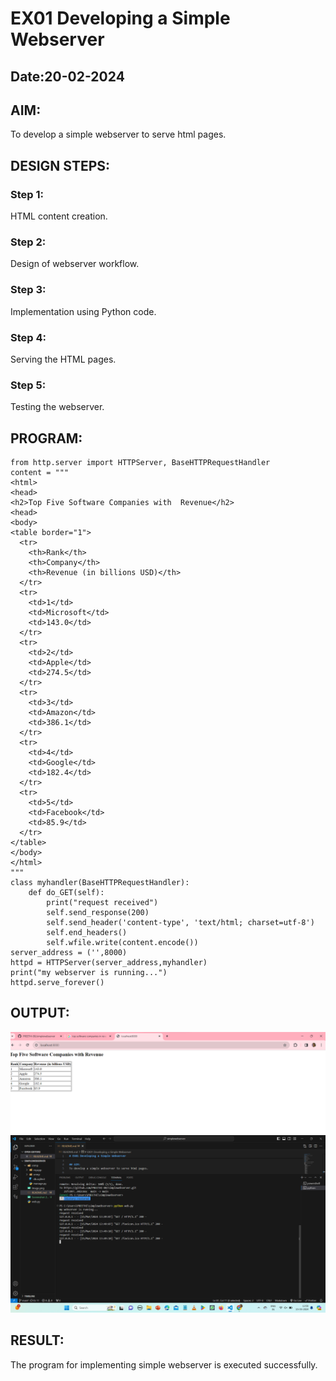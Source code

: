 # EX01 Developing a Simple Webserver
## Date:20-02-2024

## AIM:
To develop a simple webserver to serve html pages.

## DESIGN STEPS:
### Step 1: 
HTML content creation.

### Step 2:
Design of webserver workflow.

### Step 3:
Implementation using Python code.

### Step 4:
Serving the HTML pages.

### Step 5:
Testing the webserver.

## PROGRAM:
~~~
from http.server import HTTPServer, BaseHTTPRequestHandler
content = """
<html>
<head>
<h2>Top Five Software Companies with  Revenue</h2>
<head>
<body>
<table border="1">
  <tr>
    <th>Rank</th>
    <th>Company</th>
    <th>Revenue (in billions USD)</th>
  </tr>
  <tr>
    <td>1</td>
    <td>Microsoft</td>
    <td>143.0</td>
  </tr>
  <tr>
    <td>2</td>
    <td>Apple</td>
    <td>274.5</td>
  </tr>
  <tr>
    <td>3</td>
    <td>Amazon</td>
    <td>386.1</td>
  </tr>
  <tr>
    <td>4</td>
    <td>Google</td>
    <td>182.4</td>
  </tr>
  <tr>
    <td>5</td>
    <td>Facebook</td>
    <td>85.9</td>
  </tr>
</table>
</body>
</html>
"""
class myhandler(BaseHTTPRequestHandler):
    def do_GET(self):
        print("request received")
        self.send_response(200)
        self.send_header('content-type', 'text/html; charset=utf-8')
        self.end_headers()
        self.wfile.write(content.encode())
server_address = ('',8000)
httpd = HTTPServer(server_address,myhandler)
print("my webserver is running...")
httpd.serve_forever()
~~~
## OUTPUT:
![alt text](image.png)
![alt text](<Screenshot 2024-03-15 135013.png>)
## RESULT:
The program for implementing simple webserver is executed successfully.
